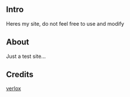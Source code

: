 ## Intro
Heres my site, do not feel free to use and modify

## About
Just a test site...

## Credits
[verlox](https://github.com/verlox)
